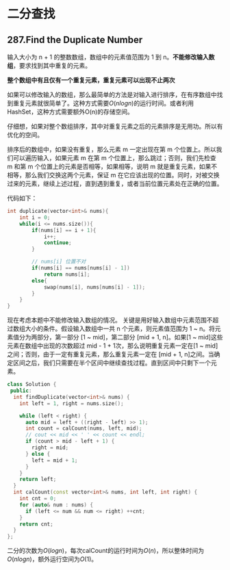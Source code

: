# 二分查找
## 287.Find the Duplicate Number
输入大小为 n + 1 的整数数组，数组中的元素值范围为 1 到 n。**不能修改输入数组**，要求找到其中重复的元素。

**整个数组中有且仅有一个重复元素，重复元素可以出现不止两次**

如果可以修改输入的数组，那么最简单的方法是对输入进行排序，在有序数组中找到重复元素就很简单了。这种方式需要$O(nlog n)$的运行时间。或者利用HashSet，这种方式需要额外O(n)的存储空间。

仔细想，如果对整个数组排序，其中对重复元素之后的元素排序是无用功。所以有优化的空间。

排序后的数组中，如果没有重复，那么元素 m 一定出现在第 m 个位置上。所以我们可以遍历输入，如果元素 m 在第 m 个位置上，那么跳过；否则，我们先检查 m 和第 m 个位置上的元素是否相等，如果相等，说明 m 就是重复元素，如果不相等，那么我们交换这两个元素，保证 m 在它应该出现的位置。同时，对被交换过来的元素，继续上述过程，直到遇到重复，或者当前位置元素处在正确的位置。

代码如下：
```c++
int duplicate(vector<int>& nums){
    int i = 0;
    while(i <= nums.size()){
        if(nums[i] == i + 1){
            i++;
            continue;
        }

        // nums[i] 位置不对
        if(nums[i] == nums[nums[i] - 1])
            return nums[i];
        else{
            swap(nums[i], nums[nums[i] - 1]);
        }
    }
}
```
现在考虑本题中不能修改输入数组的情况。
关键是用好输入数组中元素范围不超过数组大小的条件。假设输入数组中一共 n 个元素，则元素值范围为 1 ~ n。将元素值分为两部分，第一部分 [1 ~ mid]，第二部分 [mid + 1, n]。如果[1 ~ mid]这些元素在数组中出现的次数超过 mid - 1 + 1次，那么说明重复元素一定在[1 ~ mid]之间；否则，由于一定有重复元素，那么重复元素一定在 [mid + 1, n]之间。当确定区间之后，我们只需要在半个区间中继续查找过程。直到区间中只剩下一个元素。
```c++
class Solution {
 public:
  int findDuplicate(vector<int>& nums) {
    int left = 1, right = nums.size();

    while (left < right) {
      auto mid = left + ((right - left) >> 1);
      int count = calCount(nums, left, mid);
      // cout << mid << ' ' << count << endl;
      if (count > mid - left + 1) {
        right = mid;
      } else {
        left = mid + 1;
      }
    }
    return left;
  }
  int calCount(const vector<int>& nums, int left, int right) {
    int cnt = 0;
    for (auto& num : nums) {
      if (left <= num && num <= right) ++cnt;
    }
    return cnt;
  }
};
```
二分的次数为$O(log n)$，每次calCount的运行时间为$O(n)$，所以整体时间为$O(n logn)$，额外运行空间为$O(1)$。
